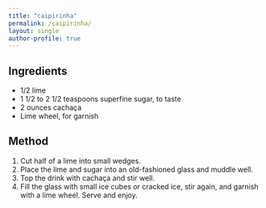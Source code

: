 ```yaml
---
title: "caipirinha"
permalink: /caipirinha/
layout: single
author-profile: true
---
```


## Ingredients
- 1/2 lime
- 1 1/2 to 2 1/2 teaspoons superfine sugar, to taste
- 2 ounces cachaça
- Lime wheel, for garnish

## Method

1. Cut half of a lime into small wedges.
2. Place the lime and sugar into an old-fashioned glass and muddle well.
3. Top the drink with cachaça and stir well.
4. Fill the glass with small ice cubes or cracked ice, stir again, and garnish with a lime wheel. Serve and enjoy.
